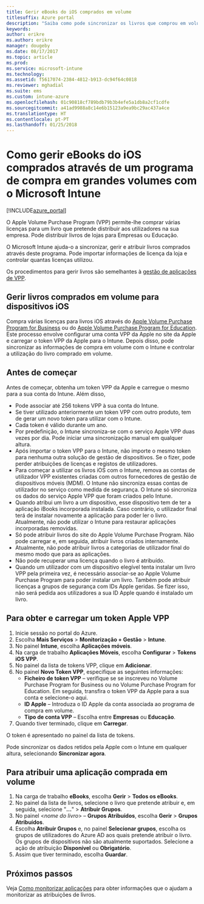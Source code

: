 ```yaml
---
title: Gerir eBooks do iOS comprados em volume
titlesuffix: Azure portal
description: "Saiba como pode sincronizar os livros que comprou em volume na loja iOS para o Intune e, em seguida, gerir e controlar a utilização deles.\""
keywords: 
author: erikre
ms.author: erikre
manager: dougeby
ms.date: 08/17/2017
ms.topic: article
ms.prod: 
ms.service: microsoft-intune
ms.technology: 
ms.assetid: f5617074-2384-4812-b913-dc94f64c0818
ms.reviewer: mghadial
ms.suite: ems
ms.custom: intune-azure
ms.openlocfilehash: 01c90818cf789bdb79b3b4efe5a1db8a2cf1cdfe
ms.sourcegitcommit: a41ad9988a8c14e6b15123a9ea9bc29ac437a4ce
ms.translationtype: HT
ms.contentlocale: pt-PT
ms.lasthandoff: 01/25/2018
---
```

# <a name="how-to-manage-ios-ebooks-you-purchased-through-a-volume-purchase-program-with-microsoft-intune"></a>Como gerir eBooks do iOS comprados através de um programa de compra em grandes volumes com o Microsoft Intune


[!INCLUDE[azure_portal](./includes/azure_portal.md)]

O Apple Volume Purchase Program (VPP) permite-lhe comprar várias licenças para um livro que pretende distribuir aos utilizadores na sua empresa. Pode distribuir livros de lojas para Empresas ou Educação.

O Microsoft Intune ajuda-o a sincronizar, gerir e atribuir livros comprados através deste programa. Pode importar informações de licença da loja e controlar quantas licenças utilizou.

Os procedimentos para gerir livros são semelhantes à [gestão de aplicações de VPP](vpp-apps-ios.md).

## <a name="manage-volume-purchased-books-for-ios-devices"></a>Gerir livros comprados em volume para dispositivos iOS
Compra várias licenças para livros iOS através do [Apple Volume Purchase Program for Business](http://www.apple.com/business/vpp/) ou do [Apple Volume Purchase Program for Education](http://volume.itunes.apple.com/us/store). Este processo envolve configurar uma conta VPP da Apple no site da Apple e carregar o token VPP da Apple para o Intune.  Depois disso, pode sincronizar as informações de compra em volume com o Intune e controlar a utilização do livro comprado em volume.

## <a name="before-you-start"></a>Antes de começar
Antes de começar, obtenha um token VPP da Apple e carregue o mesmo para a sua conta do Intune. Além disso,

* Pode associar até 256 tokens VPP à sua conta do Intune.
* Se tiver utilizado anteriormente um token VPP com outro produto, tem de gerar um novo token para utilizar com o Intune.
* Cada token é válido durante um ano.
* Por predefinição, o Intune sincroniza-se com o serviço Apple VPP duas vezes por dia. Pode iniciar uma sincronização manual em qualquer altura.
* Após importar o token VPP para o Intune, não importe o mesmo token para nenhuma outra solução de gestão de dispositivos. Se o fizer, pode perder atribuições de licenças e registos de utilizadores.
* Para começar a utilizar os livros iOS com o Intune, remova as contas de utilizador VPP existentes criadas com outros fornecedores de gestão de dispositivos móveis (MDM). O Intune não sincroniza essas contas de utilizador no serviço como medida de segurança. O Intune só sincroniza os dados do serviço Apple VPP que foram criados pelo Intune.
* Quando atribui um livro a um dispositivo, esse dispositivo tem de ter a aplicação iBooks incorporada instalada. Caso contrário, o utilizador final terá de instalar novamente a aplicação para poder ler o livro. Atualmente, não pode utilizar o Intune para restaurar aplicações incorporadas removidas.
* Só pode atribuir livros do site do Apple Volume Purchase Program. Não pode carregar e, em seguida, atribuir livros criados internamente.
* Atualmente, não pode atribuir livros a categorias de utilizador final do mesmo modo que para as aplicações.
* Não pode recuperar uma licença quando o livro é atribuído.
* Quando um utilizador com um dispositivo elegível tenta instalar um livro VPP pela primeira vez, é necessário associar-se ao Apple Volume Purchase Program para poder instalar um livro. Também pode atribuir licenças a grupos de segurança com IDs Apple geridas. Se fizer isso, não será pedida aos utilizadores a sua ID Apple quando é instalado um livro.

## <a name="to-get-and-upload-an-apple-vpp-token"></a>Para obter e carregar um token Apple VPP

1. Inicie sessão no portal do Azure.
2. Escolha **Mais Serviços** > **Monitorização + Gestão** > **Intune**.
3. No painel **Intune**, escolha **Aplicações móveis**.
1.  Na carga de trabalho **Aplicações Móveis**, escolha **Configurar** > **Tokens iOS VPP**.
2.  No painel da lista de tokens VPP, clique em **Adicionar**.
3.  No painel **Novo Token VPP**, especifique as seguintes informações:
    - **Ficheiro de token VPP** – verifique se se inscreveu no Volume Purchase Program for Business ou no Volume Purchase Program for Education. Em seguida, transfira o token VPP da Apple para a sua conta e selecione-o aqui.
    - **ID Apple** – Introduza o ID Apple da conta associada ao programa de compra em volume.
    - **Tipo de conta VPP** – Escolha entre **Empresas** ou **Educação**.
4. Quando tiver terminado, clique em **Carregar**.

O token é apresentado no painel da lista de tokens.


Pode sincronizar os dados retidos pela Apple com o Intune em qualquer altura, selecionando **Sincronizar agora**.

## <a name="to-assign-a-volume-purchased-app"></a>Para atribuir uma aplicação comprada em volume

1. Na carga de trabalho **eBooks**, escolha **Gerir** > **Todos os eBooks**.
2. No painel da lista de livros, selecione o livro que pretende atribuir e, em seguida, selecione "**...**" > **Atribuir Grupos**.
3. No painel <*nome do livro*> – **Grupos Atribuídos**, escolha **Gerir** > **Grupos Atribuídos**.
4. Escolha **Atribuir Grupos** e, no painel **Selecionar grupos**, escolha os grupos de utilizadores do Azure AD aos quais pretende atribuir o livro. Os grupos de dispositivos não são atualmente suportados.
Selecione a ação de atribuição **Disponível** ou **Obrigatório**. 
5. Assim que tiver terminado, escolha **Guardar**.

## <a name="next-steps"></a>Próximos passos

Veja [Como monitorizar aplicações](apps-monitor.md) para obter informações que o ajudam a monitorizar as atribuições de livros.







